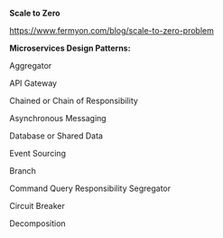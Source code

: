 **Scale to Zero**

https://www.fermyon.com/blog/scale-to-zero-problem


**Microservices Design Patterns:**

Aggregator

API Gateway

Chained or Chain of Responsibility

Asynchronous Messaging

Database or Shared Data

Event Sourcing

Branch

Command Query Responsibility Segregator

Circuit Breaker

Decomposition